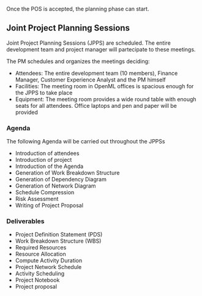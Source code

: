 Once the POS is accepted, the planning phase can start.

## Joint Project Planning Sessions

Joint Project Planning Sessions (JPPS) are scheduled. The entire development team and project manager will partecipate to these meetings.

The PM schedules and organizes the meetings deciding:

- Attendees: The entire development team (10 members), Finance Manager, Customer Experience Analyst and the PM himself
- Facilities: The meeting room in OpenML offices is spacious enough for the JPPS to take place
- Equipment: The meeting room provides a wide round table with enough seats for all attendees. Office laptops and pen and paper will be provided

### Agenda

The following Agenda will be carried out throughout the JPPSs

- Introduction of attendees
- Introduction of project
- Introduction of the Agenda
- Generation of Work Breakdown Structure
- Generation of Dependency Diagram
- Generation of Network Diagram
- Schedule Compression
- Risk Assessment
- Writing of Project Proposal

### Deliverables

- Project Definition Statement (PDS)
- Work Breakdown Structure (WBS)
- Required Resources
- Resource Allocation
- Compute Activity Duration
- Project Network Schedule
- Activity Scheduling
- Project Notebook
- Project proposal
